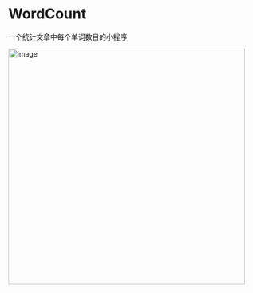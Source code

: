 # WordCount
一个统计文章中每个单词数目的小程序

<img width="474" alt="image" src="https://github.com/cosmosGE/WordCount/assets/127395471/13f14991-b0cd-4bab-b431-80174e81dec2">
